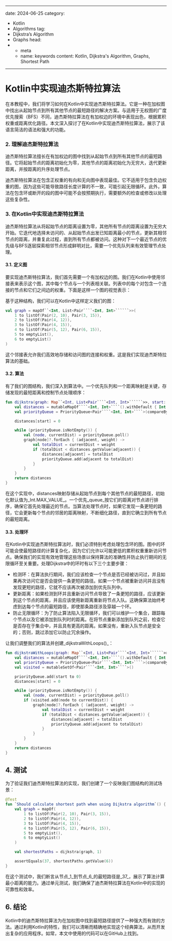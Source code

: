 ---
date: 2024-06-25
category:
  - Kotlin
  - Algorithms
tag:
  - Dijkstra’s Algorithm
  - Graphs
head:
  - - meta
    - name: keywords
      content: Kotlin, Dijkstra's Algorithm, Graphs, Shortest Path
------
# Kotlin中实现迪杰斯特拉算法

在本教程中，我们将学习如何在Kotlin中实现迪杰斯特拉算法。它是一种在加权图中找出从起始节点到所有其他节点的最短路径的解决方案。与适用于无权图的广度优先搜索（BFS）不同，迪杰斯特拉算法在有加权边的环境中表现出色，根据累积权重或距离优化路径。本文深入探讨了在Kotlin中实现迪杰斯特拉算法，展示了该语言简洁的语法和强大的功能。

### 2. 理解迪杰斯特拉算法

迪杰斯特拉算法擅长在有加权边的图中找到从起始节点到所有其他节点的最短路径。它将起始节点的距离初始化为零，其他节点的距离初始化为无穷大，迭代更新距离，并按距离的升序处理节点。

迪杰斯特拉算法在包含正权重的有向和无向图中表现最佳。它不适用于包含负边权重的图，因为这些可能导致路径长度计算的不一致，可能引起无限循环。此外，算法在包含环或断开的段的图中可能不会按预期执行，需要额外的检查或修改以处理这些复杂性。

### 3. 在Kotlin中实现迪杰斯特拉算法

迪杰斯特拉算法从将起始节点的距离设置为零，其他所有节点的距离设置为无穷大开始。它迭代地选择未访问的、从起始节点出发已知距离最小的节点，更新其相邻节点的距离，并重复此过程，直到所有节点都被访问。这种对下一个最近节点的优先级与BFS逐层探索相邻节点形成鲜明对比，需要一个优先队列来有效管理节点处理。

#### 3.1. 定义图

要实现迪杰斯特拉算法，我们首先需要一个有加权边的图。我们在Kotlin中使用邻接表来表示这个图，其中每个节点与一个列表相关联。列表中的每个对包含一个连接的节点和它们之间边的权重。下面是这样一个图的视觉表示：

基于这种结构，我们可以在Kotlin中这样定义我们的图：

```kotlin
val graph = mapOf``<Int, List<Pair````<Int, Int>``````>>(
    1 to listOf(Pair(2, 10), Pair(3, 15)),
    2 to listOf(Pair(4, 12)),
    3 to listOf(Pair(4, 15)),
    4 to listOf(Pair(5, 12), Pair(6, 15)),
    5 to emptyList(),
    6 to emptyList()
)
```

这个邻接表允许我们高效地存储和访问图的连接和权重。这是我们实现迪杰斯特拉算法的基础。

#### 3.2. 算法

有了我们的图结构，我们深入到算法中。一个优先队列和一个距离映射是关键，存储发现的最短距离和控制节点处理顺序：

```kotlin
fun dijkstra(graph: Map``<Int, List<Pair````<Int, Int>``````>>, start: Int): Map````<Int, Int>```` {
    val distances = mutableMapOf````<Int, Int>````().withDefault { Int.MAX_VALUE }
    val priorityQueue = PriorityQueue<Pair````<Int, Int>````>(compareBy { it.second }).apply { add(start to 0) }

    distances[start] = 0

    while (priorityQueue.isNotEmpty()) {
        val (node, currentDist) = priorityQueue.poll()
        graph[node]?.forEach { (adjacent, weight) ->
            val totalDist = currentDist + weight
            if (totalDist < distances.getValue(adjacent)) {
                distances[adjacent] = totalDist
                priorityQueue.add(adjacent to totalDist)
            }
        }
    }
    return distances
}
```

在这个实现中，distances映射存储从起始节点到每个其他节点的最短路径，初始化默认值为_Int.MAX_VALUE_。一个优先_queue_按它们的距离对节点进行排序，确保它首先处理最近的节点。当算法处理节点时，如果它发现一条更短的路径，它会更新每个节点的邻居的距离映射，不断细化路径，直到它确立到所有节点的最短距离。

#### 3.3. 处理环

在Kotlin中实现迪杰斯特拉算法时，我们必须特别考虑处理包含环的图。图中的环可能会使最短路径的计算复杂化，因为它们允许以可能更低的累积权重重新访问节点。确保我们的实现有效地管理这些场景以保持算法的准确性并防止执行期间的无限循环至关重要。处理Dijkstra中的环时有以下三个主要步骤：

- 检测环：在算法执行期间，我们应该检查一个节点是否已经被访问过，并且如果再次访问它是否会提供一条更短的路径。如果一个节点被重新访问并且没有发现更短的路径，它就不应该再次被添加到优先队列中。
- 更新距离：如果检测到环并且重新访问节点导致了一条更短的路径，应该更新到这个节点的距离，并且应该使用新距离重新将节点入队。这确保算法始终考虑到达每个节点的最短路径，即使那条路径涉及穿越一个环。
- 防止无限循环：为了防止算法陷入无限循环，我们可以维护一个集合，跟踪每个节点以及它被添加到队列时的距离。在将节点重新添加到队列之前，检查它是否存在于集合中，并且具有更高的距离。如果没有，重新入队节点是安全的；否则，跳过添加它以防止冗余操作。

让我们调整我们的算法并创建_dijkstraWithLoops()_：

```kotlin
fun dijkstraWithLoops(graph: Map``<Int, List<Pair````<Int, Int>``````>>, start: Int): Map````<Int, Int>```` {
    val distances = mutableMapOf````<Int, Int>````().withDefault { Int.MAX_VALUE }
    val priorityQueue = PriorityQueue<Pair````<Int, Int>````>(compareBy { it.second })
    val visited = mutableSetOf<Pair````<Int, Int>````>()

    priorityQueue.add(start to 0)
    distances[start] = 0

    while (priorityQueue.isNotEmpty()) {
        val (node, currentDist) = priorityQueue.poll()
        if (visited.add(node to currentDist)) {
            graph[node]?.forEach { (adjacent, weight) ->
                val totalDist = currentDist + weight
                if (totalDist < distances.getValue(adjacent)) {
                    distances[adjacent] = totalDist
                    priorityQueue.add(adjacent to totalDist)
                }
            }
        }
    }
    return distances
}
```

## 4. 测试

为了验证我们迪杰斯特拉算法的实现，我们创建了一个反映我们图结构的测试场景：

```kotlin
@Test
fun `Should calculate shortest path when using Dijkstra algorithm`() {
    val graph = mapOf(
        1 to listOf(Pair(2, 10), Pair(3, 15)),
        2 to listOf(Pair(4, 12)),
        3 to listOf(Pair(4, 15)),
        4 to listOf(Pair(5, 12), Pair(6, 15)),
        5 to emptyList(),
        6 to emptyList()
    )

    val shortestPaths = dijkstra(graph, 1)

    assertEquals(37, shortestPaths.getValue(6))
}

```

在这个测试中，我们断言从节点_1_到节点_6_的最短路径是_37_，展示了算法计算最小距离的能力。通过单元测试，我们确保了迪杰斯特拉算法在Kotlin中的实现的可靠性和效率。

## 6. 结论

Kotlin中的迪杰斯特拉算法为在加权图中找到最短路径提供了一种强大而有效的方法。通过利用Kotlin的特性，我们可以清晰而精确地实现这个经典算法，从而开发出复杂的应用程序。如常，本文中使用的代码可以在GitHub上找到。